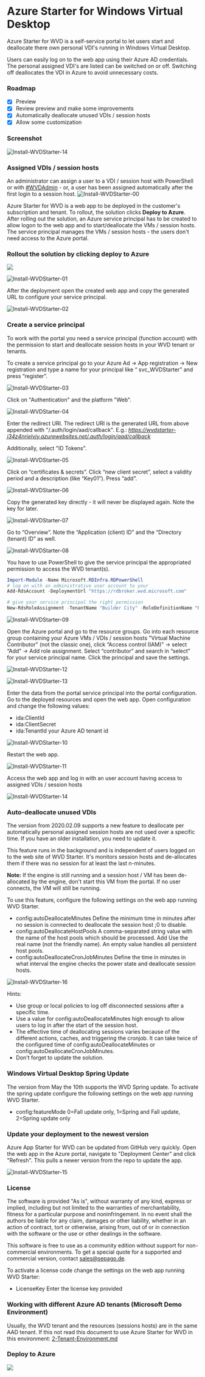 # Azure Starter for Windows Virtual Desktop
Azure Starter for WVD is a self-service portal to let users start and deallocate there own personal VDI's running in Windows Virtual Desktop.

Users can easily log on to the web app using their Azure AD credentials. The personal assigned VDI's are listed can be switched on or off. Switching off deallocates the VDI in Azure to avoid unnecessary costs.

### Roadmap

- [x] Preview
- [x] Review preview and make some improvements
- [x] Automatically deallocate unused VDIs / session hosts
- [x] Allow some customization

### Screenshot

![Install-WVDStarter-14](images/Install-WVDStarter-14.png)



### Assigned VDIs / session hosts

An administrator can assign a user to a VDI / session host with PowerShell or with [#WVDAdmin](https://blog.itprocloud.de/Windows-Virtual-Desktop-Admin/) - or, a user has been assigned automatically after the first login to a session host. 
![Install-WVDStarter-00](images/Install-WVDStarter-00.png)



Azure Starter for WVD is a web app to be deployed in the customer's subscription and tenant. To rollout, the solution clicks **Deploy to Azure**. After rolling out the solution, an Azure service principal has to be created to allow logon to the web app and to start/deallocate the VMs / session hosts. The service principal manages the VMs / session hosts - the users don't need access to the Azure portal.



### Rollout the solution by clicking deploy to Azure
<a href="https://portal.azure.com/#create/Microsoft.Template/uri/https%3A%2F%2Fraw.githubusercontent.com%2FMarcelMeurer%2FAzure-Starter-for-WVD%2Fmaster%2Fdeploy%2FmainTemplate.json" target="_blank"><img src="http://azuredeploy.net/deploybutton.png"/></a>

![Install-WVDStarter-01](images/Install-WVDStarter-01.png)

After the deployment open the created web app and copy the generated URL to configure your service principal.

![Install-WVDStarter-02](images/Install-WVDStarter-02.png)



### Create a service principal

To work with the portal you need a service principal (function account) with the permission to start and deallocate session hosts in your WVD tenant or tenants.

To create a service principal go to your Azure Ad -> App registration -> New registration and type a name for your principal like “ svc_WVDStarter” and press “register”.

![Install-WVDStarter-03](images/Install-WVDStarter-03.png)

Click on "Authentication" and the platform "Web".

![Install-WVDStarter-04](images/Install-WVDStarter-04.png)

Enter the redirect URI. The redirect URI is the generated URL from above appended with "/.auth/login/aad/callback". E.g.: *https://wvdstarter-j34z4nrielvjy.azurewebsites.net/.auth/login/aad/callback*

Additionally, select "ID Tokens".

![Install-WVDStarter-05](images/Install-WVDStarter-05.png)

Click on “certificates & secrets”. Click “new client secret”, select a validity period and a description (like “Key01”). Press “add”.

![Install-WVDStarter-06](images/Install-WVDStarter-06.png)

Copy the generated key directly - it will never be displayed again. Note the key for later.

![Install-WVDStarter-07](images/Install-WVDStarter-07.png)

Go to “Overview”. Note the “Application (client) ID” and the “Directory (tenant) ID” as well.

![Install-WVDStarter-08](images/Install-WVDStarter-08.png)

You have to use PowerShell to give the service principal the appropriated permission to access the WVD tenant(s).

```powershell
Import-Module -Name Microsoft.RDInfra.RDPowerShell 
# log on with an administrative user account to your  
Add-RdsAccount -DeploymentUrl "https://rdbroker.wvd.microsoft.com"   

# give your service principal the right permission 
New-RdsRoleAssignment -TenantName "Builder City" -RoleDefinitionName "RDS Reader" -ApplicationId 85b995d2-3xxx-xxxx-xxxx-000000000000
```

![Install-WVDStarter-09](images/Install-WVDStarter-09.png)

Open the Azure portal and go to the resource groups. Go into each resource group containing your Azure VMs / VDIs / session hosts "Virtual Machine Contributor" (not the classic one), click “Access control (IAM)” -> select “Add” -> Add role assignment. Select “contributor” and search in “select” for your service principal name. Click the principal and save the settings.

![Install-WVDStarter-12](images/Install-WVDStarter-12.png)

![Install-WVDStarter-13](images/Install-WVDStarter-13.png)

Enter the data from the portal service principal into the portal configuration. Go to the deployed resources and open the web app. Open configuration and change the following values:

- ida:ClientId
- ida:ClientSecret
- ida:TenantId your Azure AD tenant id

![Install-WVDStarter-10](images/Install-WVDStarter-10.png)

Restart the web app.

![Install-WVDStarter-11](images/Install-WVDStarter-11.png)

Access the web app and log in with an user account having access to assigned VDIs / session hosts

![Install-WVDStarter-14](images/Install-WVDStarter-14.png)



### Auto-deallocate unused VDIs

The version from 2020.02.09 supports a new feature to deallocate per automatically personal assigned session hosts are not used over a specific time. If you have an older installation, you need to update it.

This feature runs in the background and is independent of users logged on to the web site of WVD Starter. It's monitors session hosts and de-allocates them if there was no session for at least the last n-minutes. 

**Note:** If the engine is still running and a session host / VM has been de-allocated by the engine, don't start this VM from the portal. If no user connects, the VM will still be running.

To use this feature, configure the following settings on the web app running WVD Starter.

- config:autoDeallocateMinutes
  Define the minimum time in minutes after no session is connected to deallocate the session host ;0 to disable.
- config:autoDeallocateHostPools
  A comma-separated string value with the name of the host pools which should be processed. Add  Use the real name (not the friendly name). An empty value handles all persistent host pools.
- config:autoDeallocateCronJobMinutes
  Define the time in minutes in what interval the engine checks the power state and deallocate session hosts.

![Install-WVDStarter-16](images/Install-WVDStarter-16.png)

Hints:

- Use group or local policies to log off disconnected sessions after a specific time.
- Use a value for config:autoDeallocateMinutes high enough to allow users to log in after the start of the session host.
- The effective time of deallocating sessions varies because of the different actions, caches, and triggering the cronjob. It can take twice of the configured time of config:autoDeallocateMinutes or config:autoDeallocateCronJobMinutes.
- Don't forget to update the solution.

### Windows Virtual Desktop Spring Update

The version from May the 10th supports the WVD Spring update. To activate the spring update configure the following settings on the web app running WVD Starter.

- config:featureMode
  0=Fall update only, 1=Spring and Fall update, 2=Spring update only

### Update your deployment to the newest version

Azure App Starter for WVD can be updated from GitHub very quickly. Open the web app in the Azure portal, navigate to "Deployment Center" and click "Refresh". This pulls a newer version from the repo to update the app.

![Install-WVDStarter-15](images/Install-WVDStarter-15.png)



### License

The software is provided "As is", without warranty of any kind, express or implied, including but not limited to the warranties of merchantability, fitness for a particular purpose and noninfringement. In no event shall the authors be liable for any claim, damages or other liability, whether in an action of contract, tort or otherwise, arising from, out of or in connection with the software or the use or other dealings in the software.

This software is free to use as a community edition without support for non-commercial environments. To get a special quote for a supported and commercial version, contact [sales@sepago.de](mailto:sales@sepago.de).

To activate a license code change the settings on the web app running WVD Starter:

- LicenseKey
  Enter the license key provided

### Working with different Azure AD tenants (Microsoft Demo Environment)

Usually, the WVD tenant and the resources (sessions hosts) are in the same AAD tenant. If this not read this document to use Azure Starter for WVD in this environment: <a href="2-Tenant-Environment.md" target="_blank">2-Tenant-Environment.md</a>



### Deploy to Azure

<a href="https://portal.azure.com/#create/Microsoft.Template/uri/https%3A%2F%2Fraw.githubusercontent.com%2FMarcelMeurer%2FAzure-Starter-for-WVD%2Fmaster%2Fdeploy%2FmainTemplate.json" target="_blank"><img src="http://azuredeploy.net/deploybutton.png"/></a>






